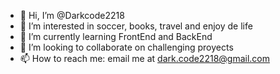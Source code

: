- 👋 Hi, I’m @Darkcode2218
- 👀 I’m interested in soccer, books, travel and enjoy de life
- 🌱 I’m currently learning FrontEnd and BackEnd
- 💞️ I’m looking to collaborate on challenging proyects
- 📫 How to reach me: email me at dark.code2218@gmail.com

<!---
Darkcode2218/Darkcode2218 is a ✨ special ✨ repository because its `README.md` (this file) appears on your GitHub profile.
You can click the Preview link to take a look at your changes.
--->
